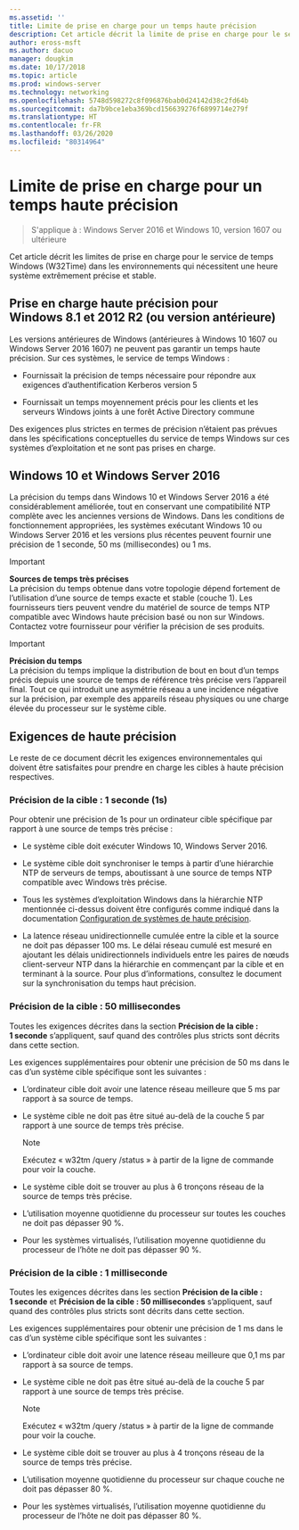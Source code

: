 ```yaml
---
ms.assetid: ''
title: Limite de prise en charge pour un temps haute précision
description: Cet article décrit la limite de prise en charge pour le service de temps Windows (W32Time) dans les environnements qui nécessitent une heure système extrêmement précise et stable.
author: eross-msft
ms.author: dacuo
manager: dougkim
ms.date: 10/17/2018
ms.topic: article
ms.prod: windows-server
ms.technology: networking
ms.openlocfilehash: 5748d598272c8f096876bab0d24142d38c2fd64b
ms.sourcegitcommit: da7b9bce1eba369bcd156639276f6899714e279f
ms.translationtype: HT
ms.contentlocale: fr-FR
ms.lasthandoff: 03/26/2020
ms.locfileid: "80314964"
---
```

# <a name="support-boundary-for-high-accuracy-time"></a>Limite de prise en charge pour un temps haute précision

>S'applique à : Windows Server 2016 et Windows 10, version 1607 ou ultérieure

Cet article décrit les limites de prise en charge pour le service de temps Windows (W32Time) dans les environnements qui nécessitent une heure système extrêmement précise et stable.

## <a name="high-accuracy-support-for-windows-81-and-2012-r2-or-prior"></a>Prise en charge haute précision pour Windows 8.1 et 2012 R2 (ou version antérieure)

Les versions antérieures de Windows (antérieures à Windows 10 1607 ou Windows Server 2016 1607) ne peuvent pas garantir un temps haute précision. Sur ces systèmes, le service de temps Windows :

-   Fournissait la précision de temps nécessaire pour répondre aux exigences d’authentification Kerberos version 5

-   Fournissait un temps moyennement précis pour les clients et les serveurs Windows joints à une forêt Active Directory commune

Des exigences plus strictes en termes de précision n’étaient pas prévues dans les spécifications conceptuelles du service de temps Windows sur ces systèmes d’exploitation et ne sont pas prises en charge.

## <a name="windows-10-and-windows-server-2016"></a>Windows 10 et Windows Server 2016

La précision du temps dans Windows 10 et Windows Server 2016 a été considérablement améliorée, tout en conservant une compatibilité NTP complète avec les anciennes versions de Windows. Dans les conditions de fonctionnement appropriées, les systèmes exécutant Windows 10 ou Windows Server 2016 et les versions plus récentes peuvent fournir une précision de 1 seconde, 50 ms (millisecondes) ou 1 ms.

>[!IMPORTANT]
>**Sources de temps très précises**<br>
>La précision du temps obtenue dans votre topologie dépend fortement de l’utilisation d’une source de temps exacte et stable (couche 1). Les fournisseurs tiers peuvent vendre du matériel de source de temps NTP compatible avec Windows haute précision basé ou non sur Windows. Contactez votre fournisseur pour vérifier la précision de ses produits.

>[!IMPORTANT]
>**Précision du temps**<br>
>La précision du temps implique la distribution de bout en bout d’un temps précis depuis une source de temps de référence très précise vers l’appareil final. Tout ce qui introduit une asymétrie réseau a une incidence négative sur la précision, par exemple des appareils réseau physiques ou une charge élevée du processeur sur le système cible.

## <a name="high-accuracy-requirements"></a>Exigences de haute précision

Le reste de ce document décrit les exigences environnementales qui doivent être satisfaites pour prendre en charge les cibles à haute précision respectives.

### <a name="target-accuracy-1-second-1s"></a>Précision de la cible : 1 seconde (1s)

Pour obtenir une précision de 1s pour un ordinateur cible spécifique par rapport à une source de temps très précise :

-   Le système cible doit exécuter Windows 10, Windows Server 2016.

-   Le système cible doit synchroniser le temps à partir d’une hiérarchie NTP de serveurs de temps, aboutissant à une source de temps NTP compatible avec Windows très précise.

-   Tous les systèmes d’exploitation Windows dans la hiérarchie NTP mentionnée ci-dessus doivent être configurés comme indiqué dans la documentation [Configuration de systèmes de haute précision](configuring-systems-for-high-accuracy.md).

-   La latence réseau unidirectionnelle cumulée entre la cible et la source ne doit pas dépasser 100 ms. Le délai réseau cumulé est mesuré en ajoutant les délais unidirectionnels individuels entre les paires de nœuds client-serveur NTP dans la hiérarchie en commençant par la cible et en terminant à la source. Pour plus d’informations, consultez le document sur la synchronisation du temps haut précision.

### <a name="target-accuracy-50-milliseconds"></a>Précision de la cible : 50 millisecondes

Toutes les exigences décrites dans la section **Précision de la cible : 1 seconde** s’appliquent, sauf quand des contrôles plus stricts sont décrits dans cette section.

Les exigences supplémentaires pour obtenir une précision de 50 ms dans le cas d’un système cible spécifique sont les suivantes :

-   L’ordinateur cible doit avoir une latence réseau meilleure que 5 ms par rapport à sa source de temps.

-   Le système cible ne doit pas être situé au-delà de la couche 5 par rapport à une source de temps très précise.

    >[!Note]
    >Exécutez « w32tm /query /status » à partir de la ligne de commande pour voir la couche.

-   Le système cible doit se trouver au plus à 6 tronçons réseau de la source de temps très précise.

-   L’utilisation moyenne quotidienne du processeur sur toutes les couches ne doit pas dépasser 90 %.

-   Pour les systèmes virtualisés, l’utilisation moyenne quotidienne du processeur de l’hôte ne doit pas dépasser 90 %.

### <a name="target-accuracy-1-millisecond"></a>Précision de la cible : 1 milliseconde

Toutes les exigences décrites dans les section **Précision de la cible : 1 seconde** et **Précision de la cible : 50 millisecondes** s’appliquent, sauf quand des contrôles plus stricts sont décrits dans cette section.

Les exigences supplémentaires pour obtenir une précision de 1 ms dans le cas d’un système cible spécifique sont les suivantes :

-   L’ordinateur cible doit avoir une latence réseau meilleure que 0,1 ms par rapport à sa source de temps.

-   Le système cible ne doit pas être situé au-delà de la couche 5 par rapport à une source de temps très précise.

    >[!Note]
    >Exécutez « w32tm /query /status » à partir de la ligne de commande pour voir la couche.

-   Le système cible doit se trouver au plus à 4 tronçons réseau de la source de temps très précise.

-   L’utilisation moyenne quotidienne du processeur sur chaque couche ne doit pas dépasser 80 %.

-   Pour les systèmes virtualisés, l’utilisation moyenne quotidienne du processeur de l’hôte ne doit pas dépasser 80 %.
